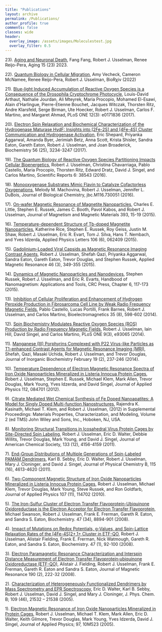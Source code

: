```yaml
---
title: "Publications"
layout: archive
permalink: /Publications/
author_profile: true
comments: false
classes: wide
header:
  overlay_image: /assets/images/Moleculestest.jpg
  overlay_filter: 0.5      
---
```

23). [Aging and Neuronal Death](https://www.aging-us.com/article/205433/pdf),
Fang Fang, Robert J. Usselman, Renee Reijo-Pera, Aging 15 (23) 2023.

22). [Quantum Biology in Cellular Migration](https://www.biorxiv.org/content/10.1101/2022.09.09.507322v1),
Amy Vecheck, Cameron McNamee, Renee Reijo-Pera, Robert J. Usselman, BioRχiv (2022)

21). [Blue-light Induced Accumulation of Reactive Oxygen Species is a Consequence of the Drosophila Cryptochrome Photocycle](https://journals.plos.org/plosone/article?id=10.1371/journal.pone.0171836), Louis-David Arthaut, Nathalie Jourdan, Ali Mteyrek, Maria Procopio, Mohamed El-Esawi, Alain d’Harlingue, Pierre-Etienne Bouchet, Jacques Witczak, Thorsten Ritz, Andre Klarsfeld, Serge Birman, Ute Hoecker, Robert J. Usselman, Carlos F. Martino, and Margaret Ahmad, PLoS ONE 12(3): e0171836 (2017).

20). [Electron Spin Relaxation and Biochemical Characterization of the Hydrogenase Maturase HydF: Insights into [2Fe-2S] and [4Fe-4S] Cluster Communication and Hydrogenase Activation](https://pubs.acs.org/doi/10.1021/acs.biochem.7b00169), Eric Shepard, Priyanka Aggarwal, Amanda Byer, Jerimiah Betz, Anna Scott, Krista Shisler, Sandra Eaton, Gareth Eaton, Robert J. Usselman, and Joan Broaderick, Biochemistry 56 (25), 3234-3247 (2017).

19). [The Quantum Biology of Reactive Oxygen Species Partitioning Impacts Cellular Bioenergetics](https://www.nature.com/articles/srep38543), Robert J. Usselman, Christina Chavarriaga, Pablo Castello, Maria Procopio, Thorsten Ritz, Edward Dratz, David J. Singel, and Carlos Martino, Scientific Reports 6: 38543 (2016).

 18). [Monooxygenase Substrates Mimic Flavin to Catalyze Cofactorless Oxygenations](https://www.sciencedirect.com/science/article/pii/S0021925820334189?via%3Dihub), Melody M. Machovina, Robert J. Usselman, Jennifer L. DuBois, Journal of Biological Chemistry, jbc.M116.730051 (2016).

 17). [On-wafer Magnetic Resonance of Magnetite Nanoparticles](https://www.sciencedirect.com/science/article/pii/S0304885315301499), Charles E. Little, Stephen E. Russek, James C. Booth, Pavol Kabos, and Robert J. Usselman, Journal of Magnetism and Magnetic Materials 393, 15-19 (2015).

 16). [Temperature-dependent Structure of Tb-doped Magnetite Nanoparticles](https://pubs.aip.org/aip/apl/article/106/6/062409/29249/Temperature-dependent-structure-of-Tb-doped), Katherine Rice, Stephen E. Russek, Roy Geiss, Justin M. Shaw, Robert J. Usselman, Eric R. Evart, Tom J. Silva, Hans T. Nembach, and Yves Idzerda, Applied Physics Letters 106 (6), 062409 (2015).

15). [Gadolinium-Loaded Viral Capsids as Magnetic Resonance Imaging Contrast Agents](https://link.springer.com/content/pdf/10.1007/s00723-014-0639-y.pdf), Robert J. Usselman, Shefah Qazi, Priyanka Aggarwal, Sandra Eaton, Gareth Eaton, Trevor Douglas, and Stephen Russek, Applied Magnetic Resonance 46 (3), 349-355 (2015).

14). [Dynamics of Magnetic Nanoparticles and Nanodevices](https://books.google.com/books?id=I8Z5CgAAQBAJ&pg=PA117&lpg=PA117&dq=Dynamics+of+Magnetic+Nanoparticles+and+Nanodevices+usselman&source=bl&ots=MebxfDkZuL&sig=ACfU3U2j7JmaBW6XWLIdcettL4TtNsQlUA&hl=en&sa=X&ved=2ahUKEwjL8aGvyPL8AhX6toQIHRP1BYMQ6AF6BAgtEAM#v=onepage&q=Dynamics%20of%20Magnetic%20Nanoparticles%20and%20Nanodevices%20usselman&f=false), Stephen Russek, Robert J. Usselman, and Eric R. Evarts, Handbood of Nanomagnetism: Applications and Tools, CRC Press, Chapter 6, 117-173 (2015).

13). [Inhibition of Cellular Proliferation and Enhancement of Hydrogen Peroxide Production in Fibrosarcoma Cell Line by Weak Radio Frequency Magnetic Fields](https://onlinelibrary.wiley.com/doi/full/10.1002/bem.21858), Pablo Castello, Lucas Portilli, Frank Barnes, Robert J. Usselman, and Carlos Martino, Bioelectromagnetics 35 (8), 598-602 (2014).

12). [Spin Biochemistry Modulates Reactive Oxygen Species (ROS) Production by Radio Frequency Magnetic Fields](https://journals.plos.org/plosone/article?id=10.1371/journal.pone.0093065), Robert J. Usselman, Iain Hill, David Singel, and Carlos Martino, PLoS ONE 9(3), e93065 (2014).

11). [Manganese (III) Porphyrins Complexed with P22 Virus-like Particles as T1-enhanced Contrast Agents for Magnetic Resonance Imaging (MRI)](https://link.springer.com/article/10.1007/s00775-013-1075-4), Shefah, Qazi, Masaki Uchida, Robert J. Usselman, and Trevor Douglas, Journal of Inorganic Biochemistry February 19 (2), 237-246 (2014). 

10). [Temperature Dependence of Electron Magnetic Resonance Spectra of Iron Oxide Nanoparticles Mineralized in Listeria Innocua Protein Cages](https://pubs.aip.org/aip/jap/article/112/8/084701/375921/Temperature-dependence-of-electron-magnetic), Robert J. Usselman, Stephen E. Russek, Michael Klem, Mark Allen, Trevor Douglas, Mark Young, Yves Idzerda, and David Singel, Journal of Applied Physics 112, 084701 (2012).

9).  [Citrate Mediated Wet Chemical Synthesis of Fe Doped Nanoapatites: A Model for Singly Doped Multi-function Nanostructures](https://onlinelibrary.wiley.com/doi/abs/10.1002/9781118357002.ch2), Rajendra K. Kasinath, Michael T. Klem, and Robert J. Usselman, (2012) in Supplemental Proceedings: Materials Properties, Characterization, and Modeling, Volume 2 (ed TMS) John Wiley and Sons, Inc., Hoboken, NJ, USA.

8).  [Monitoring Structural Transitions in Icosahedral Virus Protein Cages by Site-Directed Spin Labeling](https://pubs.acs.org/doi/10.1021/ja107650c), Robert J. Usselman, Eric D. Walter, Debbie Willits, Trevor Douglas, Mark Young, and David J. Singel, Journal of American Chemical Society, 133 (12), 4156-4159 (2011).

7).  [End-Group Distributions of Multiple Generations of Spin-Labeled PAMAM Dendrimers](https://pubs.acs.org/doi/10.1021/jp112390d), Karl B. Sebby, Eric D. Walter, Robert J. Usselman, Mary J. Cloninger, and David J. Singel, Journal of Physical Chemistry B, 115 (16), 4613-4620 (2011).

6).  [Two-Component Magnetic Structure of Iron Oxide Nanoparticles Mineralized in Listeria Innocua Protein Cages](https://pubs.aip.org/aip/jap/article/107/11/114703/146431/Two-component-magnetic-structure-of-iron-oxide), Robert J. Usselman, Michael Klem, Trevor Douglas, Mark Young, Steve Russek, and Ron Goldfarb, Journal of Applied Physics 107 (11), 114702 (2010).

5).  [The Iron-Sulfur Cluster of Electron Transfer Flavoprotein-Ubiquinone Oxidoreductase is the Electron Acceptor for Electron Transfer Flavoprotein](https://pubs.acs.org/doi/10.1021/bi800507p), Michael Swanson, Robert J. Usselman, Frank E. Frerman, Gareth R. Eaton, and Sandra S. Eaton, Biochemistry. 47 (34), 8894-901 (2008).

4).  [Impact of Mutations on Redox Potentials, g-Values, and Spin-Lattice Relaxation Rates of the [4Fe-4S]2+,1+ Cluster in ETF-QO](https://pubs.acs.org/doi/full/10.1021/bi701859s), Robert J. Usselman, Alistair Fielding, Frank E. Frerman, Nick Watmough, Gareth R. Eaton, and Sandra S. Eaton, Biochemistry. 47 (1), 92-100 (2008).

3).  [Electron Paramagnetic Resonance Characterization and Interspin Distance Measurement of Electron Transfer Flavoprotein‑ubiquinone Oxidoreductase (ETF-QO)](https://www.sciencedirect.com/science/article/pii/S1090780707003424?via%3Dihub), Alistair J. Fielding, Robert J. Usselman, Frank E. Frerman, Gareth R. Eaton and Sandra S. Eaton, Journal of Magnetic Resonance 190 (2), 222-32 (2008).

2).  [Characterization of Heterogeneously Functionalized Dendrimers by Mass Spectrometry and EPR Spectroscopy](https://pubs.acs.org/doi/10.1021/jp0515683), Eric D. Walter, Karl B. Sebby, Robert J. Usselman, David J. Singel, and Mary J. Cloninger, J. Phys. Chem. B; 109 (46), 21532 – 21538 (2005).

1). [Electron Magnetic Resonance of Iron Oxide Nanoparticles Mineralized in Protein Cages](https://pubs.aip.org/aip/jap/article/97/10/10M523/893245/Electron-magnetic-resonance-of-iron-oxide), Robert J. Usselman, Michael T. Klem, Mark Allen, Eric D. Walter, Keith Gilmore, Trevor Douglas, Mark Young, Yves Idzerda, David J. Singel, Journal of Applied Physics; 97, 10M523 (2005).
